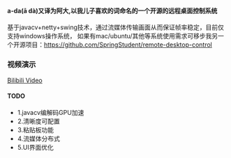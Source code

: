 #### a-da(ā dà)又译为阿大,以我儿子喜欢的词命名的一个开源的远程桌面控制系统

基于javacv+netty+swing技术，通过流媒体传输画面从而保证帧率稳定，目前仅支持windows操作系统，
如果有mac/ubuntu/其他等系统使用需求可移步我另一个开源项目：https://github.com/SpringStudent/remote-desktop-control

### 视频演示

[Bilibili Video](https://www.bilibili.com/video/BV1fRQ7YSEDo/)

#### TODO

* 1.javacv编解码GPU加速
* 2.清晰度可配置
* 3.粘贴板功能
* 4.流媒体分布式
* 5.UI界面优化
